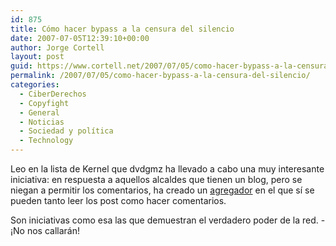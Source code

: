 ```yaml
---
id: 875
title: Cómo hacer bypass a la censura del silencio
date: 2007-07-05T12:39:10+00:00
author: Jorge Cortell
layout: post
guid: https://www.cortell.net/2007/07/05/como-hacer-bypass-a-la-censura-del-silencio/
permalink: /2007/07/05/como-hacer-bypass-a-la-censura-del-silencio/
categories:
  - CiberDerechos
  - Copyfight
  - General
  - Noticias
  - Sociedad y polí­tica
  - Technology
---
```

Leo en la lista de Kernel que dvdgmz ha llevado a cabo una muy interesante iniciativa: en respuesta a aquellos alcaldes que tienen un blog, pero se niegan a permitir los comentarios, ha creado un <a target="_blank" title="TrencaClosques" href="https://www.enlloc.org/trencaclosques/">agregador</a> en el que sí­ se pueden tanto leer los post como hacer comentarios.

Son iniciativas como esa las que demuestran el verdadero poder de la red. -¡No nos callarán!